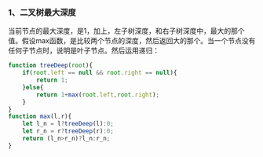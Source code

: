### 1、二叉树最大深度

当前节点的最大深度，是1，加上，左子树深度，和右子树深度中，最大的那个值。假设max函数，是比较两个节点的深度，然后返回大的那个。当一个节点没有任何子节点时，说明是叶子节点。然后运用递归：

```javascript
function treeDeep(root){
    if(root.left == null && root.right == null){
        return 1;
    }else{
        return 1+max(root.left,root.right);
    }
}
function max(l,r){
    let l_n = l?treeDeep(l):0;
    let r_n = r?treeDeep(r):0;
    return (l_n>r_n)?l_n:r_n;
}
```

